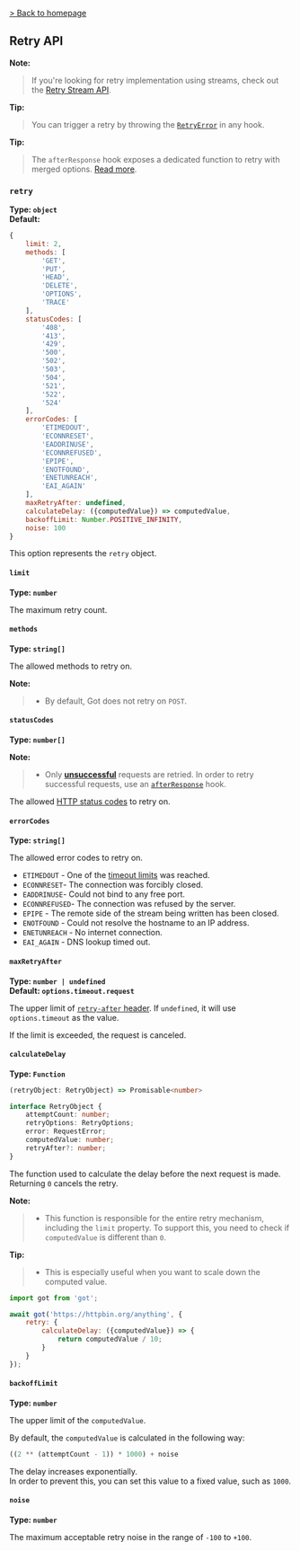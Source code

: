 [> Back to homepage](../readme.md#documentation)

## Retry API

**Note:**
> If you're looking for retry implementation using streams, check out the [Retry Stream API](3-streams.md#retry).

**Tip:**
> You can trigger a retry by throwing the [`RetryError`](8-errors.md#retryerror) in any hook.

**Tip:**
> The `afterResponse` hook exposes a dedicated function to retry with merged options. [Read more](9-hooks.md#afterresponse).

### `retry`

**Type: `object`**\
**Default:**

```js
{
	limit: 2,
	methods: [
		'GET',
		'PUT',
		'HEAD',
		'DELETE',
		'OPTIONS',
		'TRACE'
	],
	statusCodes: [
		'408',
		'413',
		'429',
		'500',
		'502',
		'503',
		'504',
		'521',
		'522',
		'524'
	],
	errorCodes: [
		'ETIMEDOUT',
		'ECONNRESET',
		'EADDRINUSE',
		'ECONNREFUSED',
		'EPIPE',
		'ENOTFOUND',
		'ENETUNREACH',
		'EAI_AGAIN'
	],
	maxRetryAfter: undefined,
	calculateDelay: ({computedValue}) => computedValue,
	backoffLimit: Number.POSITIVE_INFINITY,
	noise: 100
}
```

This option represents the `retry` object.

#### `limit`

**Type: `number`**

The maximum retry count.

#### `methods`

**Type: `string[]`**

The allowed methods to retry on.

**Note:**
> - By default, Got does not retry on `POST`.

#### `statusCodes`

**Type: `number[]`**

**Note:**
> - Only [**unsuccessful**](8-errors.md#) requests are retried. In order to retry successful requests, use an [`afterResponse`](9-hooks.md#afterresponse) hook.

The allowed [HTTP status codes](https://developer.mozilla.org/en-US/docs/Web/HTTP/Status) to retry on.

#### `errorCodes`

**Type: `string[]`**

The allowed error codes to retry on.

- `ETIMEDOUT` - One of the [timeout limits](6-timeout.md) was reached.
- `ECONNRESET`- The connection was forcibly closed.
- `EADDRINUSE`- Could not bind to any free port.
- `ECONNREFUSED`- The connection was refused by the server.
- `EPIPE` - The remote side of the stream being written has been closed.
- `ENOTFOUND` - Could not resolve the hostname to an IP address.
- `ENETUNREACH` - No internet connection.
- `EAI_AGAIN` - DNS lookup timed out.

#### `maxRetryAfter`

**Type: `number | undefined`**\
**Default: `options.timeout.request`**

The upper limit of [`retry-after` header](https://developer.mozilla.org/en-US/docs/Web/HTTP/Headers/Retry-After). If `undefined`, it will use `options.timeout` as the value.

If the limit is exceeded, the request is canceled.

#### `calculateDelay`

**Type: `Function`**

```ts
(retryObject: RetryObject) => Promisable<number>
```

```ts
interface RetryObject {
	attemptCount: number;
	retryOptions: RetryOptions;
	error: RequestError;
	computedValue: number;
	retryAfter?: number;
}
```

The function used to calculate the delay before the next request is made. Returning `0` cancels the retry.

**Note:**
> - This function is responsible for the entire retry mechanism, including the `limit` property. To support this, you need to check if `computedValue` is different than `0`.

**Tip:**
> - This is especially useful when you want to scale down the computed value.

```js
import got from 'got';

await got('https://httpbin.org/anything', {
	retry: {
		calculateDelay: ({computedValue}) => {
			return computedValue / 10;
		}
	}
});
```

#### `backoffLimit`

**Type: `number`**

The upper limit of the `computedValue`.

By default, the `computedValue` is calculated in the following way:

```ts
((2 ** (attemptCount - 1)) * 1000) + noise
```

The delay increases exponentially.\
In order to prevent this, you can set this value to a fixed value, such as `1000`.

#### `noise`

**Type: `number`**

The maximum acceptable retry noise in the range of `-100` to `+100`.
